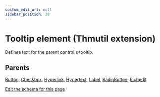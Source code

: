 ```yaml
---
custom_edit_url: null
sidebar_position: 38
---
```

# Tooltip element (Thmutil extension)
Defines text for the parent control's tooltip.

## Parents
[Button](button.md), [Checkbox](checkbox.md), [Hyperlink](hyperlink.md), [Hypertext](hypertext.md), [Label](label.md), [RadioButton](radiobutton.md), [Richedit](richedit.md)

[Edit the schema for this page](https://github.com/wixtoolset/web/blob/master/src/xsd4/thmutil.xsd)